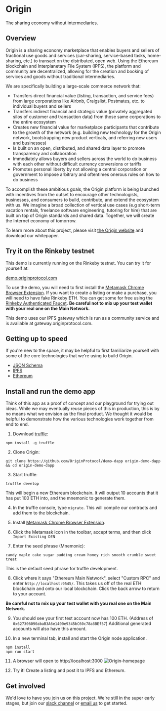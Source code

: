 # Origin
The sharing economy without intermediaries.

## Overview

Origin is a sharing economy marketplace that enables buyers and sellers of fractional use goods and services (car-sharing, service-based tasks, home-sharing, etc.) to transact on the distributed, open web. Using the Ethereum blockchain and Interplanetary File System (IPFS), the platform and community are decentralized, allowing for the creation and booking of services and goods without traditional intermediaries.

We are specifically building a large-scale commerce network that:
* Transfers direct financial value (listing, transaction, and service fees) from large corporations like Airbnb, Craigslist, Postmates, etc. to individual buyers and sellers
* Transfers indirect financial and strategic value (privately aggregated silos of customer and transaction data) from those same corporations to the entire ecosystem
* Creates new financial value for marketplace participants that contribute to the growth of the network (e.g. building new technology for the Origin network, bootstrapping new product verticals, and referring new users and businesses)
* Is built on an open, distributed, and shared data layer to promote transparency and collaboration
* Immediately allows buyers and sellers across the world to do business with each other without difficult currency conversions or tariffs
* Promotes personal liberty by not allowing a central corporation or government to impose arbitrary and oftentimes onerous rules on how to do business

To accomplish these ambitious goals, the Origin platform is being launched with incentives from the outset to encourage other technologists, businesses, and consumers to build, contribute, and extend the ecosystem with us. We imagine a broad collection of vertical use cases (e.g short-term vacation rentals, freelance software engineering, tutoring for hire) that are built on top of Origin standards and shared data. Together, we will create the Internet economy of tomorrow.

To learn more about this project, please visit [the Origin website](https://www.originprotocol.com) and download our whitepaper.

## Try it on the Rinkeby testnet

This demo is currently running on the Rinkeby testnet. You can try it for yourself at:

[demo.originprotocol.com](http://demo.originprotocol.com)

To use the demo, you will need to first install the [Metamask Chrome Browser Extension](https://metamask.io/). If you want to create a listing or make a purchase, you will need to have fake Rinkeby ETH. You can get some for free using the [Rinkeby Authenticated Faucet](https://faucet.rinkeby.io).  **Be careful not to mix up your test wallet with your real one on the Main Network.**

This demo uses our IPFS gateway which is run as a community service and is available at gateway.originprotocol.com.

## Getting up to speed

If you're new to the space, it may be helpful to first familiarize yourself with some of the core technologies that we're using to build Origin.

 * [JSON Schema](http://json-schema.org/)
 * [IPFS](https://ipfs.io/)
 * [Ethereum](https://www.ethereum.org/)

## Install and run the demo app

Think of this app as a proof of concept and our playground for trying out ideas. While we may eventually reuse pieces of this in production, this is by no means what we envision as the final product. We thought it would be helpful to demonstrate how the various technologies work together from end to end.


1. Download [truffle](http://truffleframework.com/):
```
npm install -g truffle
```
2. Clone Origin:
```
git clone https://github.com/OriginProtocol/demo-dapp origin-demo-dapp && cd origin-demo-dapp
```
3. Start truffle:
```
truffle develop
```
 This will begin a new Ethereum blockchain. It will output 10 accounts that it has put 100 ETH into, and the mnemonic to generate them.

4. In the truffle console, type `migrate`. This will compile our contracts and add them to the blockchain.

5. Install [Metamask Chrome Browser Extension](https://metamask.io/).

6. Click the Metamask icon in the toolbar, accept terms, and then click `Import Existing DEN`

7. Enter the seed phrase (Mnemonic):
```
candy maple cake sugar pudding cream honey rich smooth crumble sweet treat
```
 This is the default seed phrase for truffle development.

8. Click where it says "Ethereum Main Network", select "Custom RPC" and enter `http://localhost:9545/`. This takes us off of the real ETH blockchain and onto our local blockchain. Click the back arrow to return to your account.

 **Be careful not to mix up your test wallet with you real one on the Main Network.**

9. You should see your first test account now has 100 ETH. (Address of `0x627306090abaB3A6e1400e9345bC60c78a8BEf57`) Additional generated accounts will also have this amount.

10. In a new terminal tab, install and start the Origin node application.
```
npm install
npm run start
```

11. A browser will open to http://localhost:3000
![Origin-homepage](https://user-images.githubusercontent.com/673455/30517963-0603f3d8-9b2d-11e7-9ef4-327b747695eb.png)

12. Try it! Create a listing and post it to IPFS and Ethereum.

## Get involved

We'd love to have you join us on this project.  We're still in the super early stages, but join our [slack channel](http://slack.originprotocol.com) or [email us](mailto:founders@originprotocol.com) to get started.
